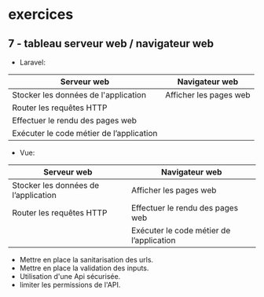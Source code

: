 # exercices

## 7 - tableau serveur web / navigateur web

- Laravel:

|Serveur web|Navigateur web|
|-|-|
|Stocker les données de l'application|Afficher les pages web|
|Router les requêtes HTTP||
|Effectuer le rendu des pages web||
|Exécuter le code métier de l’application||

- Vue:

|Serveur web|Navigateur web|
|-|-|
|Stocker les données de l’application|Afficher les pages web|
|Router les requêtes HTTP|Effectuer le rendu des pages web|
||Exécuter le code métier de l’application|


- Mettre en place la sanitarisation  des urls.
- Mettre en place la validation des inputs.
- Utilisation d'une Api sécurisée.
- limiter les permissions de l'API.

